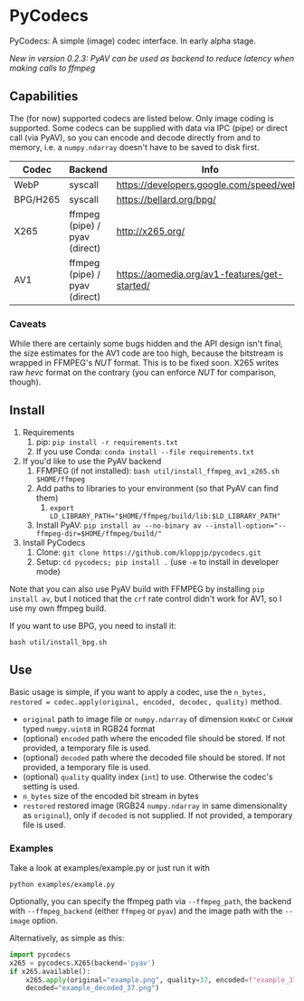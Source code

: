 # PyCodecs
PyCodecs: A simple (image) codec interface. In early alpha stage.

_New in version 0.2.3: PyAV can be used as backend to reduce latency when making calls to ffmpeg_

## Capabilities

The (for now) supported codecs are listed below. 
Only image coding is supported.
Some codecs can be supplied with data via IPC (pipe) or direct call (via PyAV), so you can encode and decode directly from and to memory,
i.e. a `numpy.ndarray` doesn't have to be saved to disk first.

Codec | Backend | Info
----- | ---- | ----
WebP | syscall | https://developers.google.com/speed/webp
BPG/H265 | syscall |  https://bellard.org/bpg/
X265 | ffmpeg (pipe) / pyav (direct) | http://x265.org/
AV1 | ffmpeg (pipe) / pyav (direct) | https://aomedia.org/av1-features/get-started/

### Caveats

While there are certainly some bugs hidden and the API design isn't final, the size 
estimates for the AV1 code are too high, because the bitstream is wrapped in FFMPEG's _NUT_ format.
This is to be fixed soon. X265 writes raw _hevc_ format on the contrary (you can enforce _NUT_ for comparison, though).

## Install

1. Requirements
    1. pip:  `pip install -r requirements.txt`
    2. If you use Conda: `conda install --file requirements.txt`
2. If you'd like to use the PyAV backend
    1. FFMPEG (if not installed): `bash util/install_ffmpeg_av1_x265.sh $HOME/ffmpeg`
    2. Add paths to libraries to your environment (so that PyAV can find them)
        1. `export LD_LIBRARY_PATH="$HOME/ffmpeg/build/lib:$LD_LIBRARY_PATH"`
    3. Install PyAV: `pip install av --no-binary av --install-option="--ffmpeg-dir=$HOME/ffmpeg/build/"`
3. Install PyCodecs
    1. Clone: `git clone https://github.com/kloppjp/pycodecs.git`
    2. Setup: `cd pycodecs; pip install .` (use `-e` to install in developer mode)

Note that you can also use PyAV build with FFMPEG by installing `pip install av`, but I noticed
that the `crf` rate control didn't work for AV1, so I use my own ffmpeg build. 

If you want to use BPG, you need to install it:
```shell script
bash util/install_bpg.sh
```

## Use

Basic usage is simple, if you want to apply a codec, use the `n_bytes, restored = codec.apply(original, encoded, decodec, quality)` method.

- `original` path to image file or `numpy.ndarray` of dimension `HxWxC` or `CxHxW` typed `numpy.uint8` in RGB24 format
- (optional) `encoded` path where the encoded file should be stored. If not provided, a temporary file is used.
- (optional) `decoded` path where the decoded file should be stored. If not provided, a temporary file is used.
- (optional) `quality` quality index (`int`) to use. Otherwise the codec's setting is used.
- `n_bytes` size of the encoded bit stream in bytes
- `restored` restored image (RGB24 `numpy.ndarray` in same dimensionality as `original`), only if `decoded` is not supplied. If not provided, a temporary file is used.

### Examples
Take a look at examples/example.py or just run it with
```shell script
python examples/example.py
```
Optionally, you can specify the ffmpeg path via `--ffmpeg_path`, the backend with `--ffmpeg_backend` 
(either `ffmpeg` or `pyav`) and the image path with the `--image` option.

Alternatively, as simple as this:
```python
import pycodecs
x265 = pycodecs.X265(backend='pyav')
if x265.available():
    x265.apply(original="example.png", quality=37, encoded=f"example_37.{x265.file_extension}",
    decoded="example_decoded_37.png")
```
